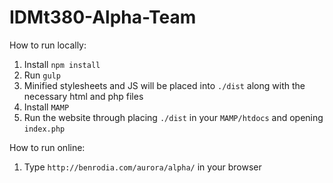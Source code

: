 # IDMt380-Alpha-Team

How to run locally:
1. Install `npm install`
2. Run `gulp`
3. Minified stylesheets and JS will be placed into `./dist` along with the necessary html and php files
4. Install `MAMP`
5. Run the website through placing `./dist` in your `MAMP/htdocs` and opening `index.php`

How to run online:
1. Type `http://benrodia.com/aurora/alpha/` in your browser
